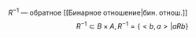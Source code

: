 $R^{-1}$ — обратное [[Бинарное отношение|бин. отнош.]]
$$R^{-1}\subset B\times A, R^{-1} = \{<b, a>|aRb\}$$

